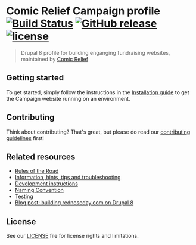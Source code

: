 # Comic Relief Campaign profile [![Build Status](https://travis-ci.com/comicrelief/campaign.svg?token=v69zfPc82yZTz7JzdP5e&branch=develop)]() [![GitHub release](https://img.shields.io/github/release/comicrelief/campaign.svg?style=flat-square)]() [![license](https://img.shields.io/github/license/comicrelief/campaign.svg?style=flat-square)]() 
> Drupal 8 profile for building enganging fundraising websites, maintained by [Comic Relief](https://www.comicrelief.com)

## Getting started

To get started, simply follow the instructions in the [Installation guide](docs/install.md) to get the Campaign website running on an environment.

## Contributing

Think about contributing? That's great, but please do read our [contributing guidelines](CONTRIBUTING.md) first!

## Related resources

* [Rules of the Road](docs/rules_of_the_road.md)
* [Information, hints, tips and troubleshooting](docs/troubleshooting.md)
* [Development instructions](docs/development.md)
* [Naming Convention](docs/naming-convention.md)
* [Testing](docs/testing.md)
* [Blog post: building rednoseday.com on Drupal 8](https://technology.comicrelief.com/2016/12/21/building-rednoseday-com-on-drupal-8/)

## License

See our [LICENSE](LICENSE.md) file for license rights and limitations.
